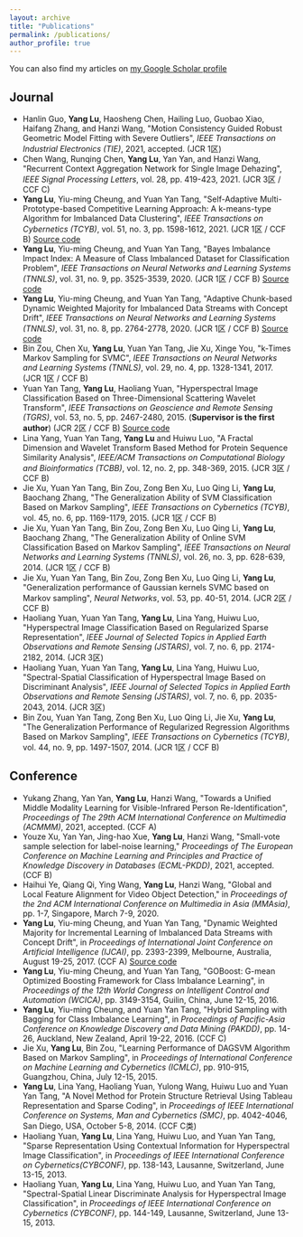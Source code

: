```yaml
---
layout: archive
title: "Publications"
permalink: /publications/
author_profile: true
---
```


You can also find my articles on [my Google Scholar profile](https://scholar.google.com.hk/citations?user=r7r4FGwAAAAJ&hl=zh-TW&oi=ao)

## Journal
- Hanlin Guo, **Yang Lu**, Haosheng Chen, Hailing Luo, Guobao Xiao, Haifang Zhang, and Hanzi Wang, "Motion Consistency Guided Robust Geometric Model Fitting with Severe Outliers", _IEEE Transactions on Industrial Electronics (TIE)_, 2021, accepted. (JCR 1区)
- Chen Wang, Runqing Chen, **Yang Lu**, Yan Yan, and Hanzi Wang, "Recurrent Context Aggregation Network for Single Image Dehazing", _IEEE Signal Processing Letters_, vol. 28, pp. 419-423, 2021. (JCR 3区 / CCF C)
- **Yang Lu**, Yiu-ming Cheung, and Yuan Yan Tang, "Self-Adaptive Multi-Prototype-based Competitive Learning Approach: A k-means-type Algorithm for Imbalanced Data Clustering", _IEEE Transactions on Cybernetics (TCYB)_, vol. 51, no. 3, pp. 1598-1612, 2021. (JCR 1区 / CCF B) [Source code](https://github.com/jasonyanglu/SMCL)
- **Yang Lu**, Yiu-ming Cheung, and Yuan Yan Tang, "Bayes Imbalance Impact Index: A Measure of Class Imbalanced Dataset for Classification Problem", _IEEE Transactions on Neural Networks and Learning Systems (TNNLS)_, vol. 31, no. 9, pp. 3525-3539, 2020. (JCR 1区 / CCF B) [Source code](https://github.com/jasonyanglu/BI3)
- **Yang Lu**, Yiu-ming Cheung, and Yuan Yan Tang, "Adaptive Chunk-based Dynamic Weighted Majority for Imbalanced Data Streams with Concept Drift", _IEEE Transactions on Neural Networks and Learning Systems (TNNLS)_, vol. 31, no. 8, pp. 2764-2778, 2020. (JCR 1区 / CCF B) [Source code](https://github.com/jasonyanglu/ACDWM)
- Bin Zou, Chen Xu, **Yang Lu**, Yuan Yan Tang, Jie Xu, Xinge You, "k-Times Markov Sampling for SVMC", _IEEE Transactions on Neural Networks and Learning Systems (TNNLS)_, vol. 29, no. 4, pp. 1328-1341, 2017. (JCR 1区 / CCF B)
- Yuan Yan Tang, **Yang Lu**, Haoliang Yuan, "Hyperspectral Image Classification Based on Three-Dimensional Scattering Wavelet Transform", _IEEE Transactions on Geoscience and Remote Sensing (TGRS)_, vol. 53, no. 5, pp. 2467-2480, 2015. (**Supervisor is the first author**) (JCR 2区 / CCF B) [Source code](https://github.com/jasonyanglu/3d_scattering)
- Lina Yang, Yuan Yan Tang, **Yang Lu** and Huiwu Luo, "A Fractal Dimension and Wavelet Transform Based Method for Protein Sequence Similarity Analysis", _IEEE/ACM Transactions on Computational Biology and Bioinformatics (TCBB)_, vol. 12, no. 2, pp. 348-369, 2015. (JCR 3区 / CCF B)
- Jie Xu, Yuan Yan Tang, Bin Zou, Zong Ben Xu, Luo Qing Li, **Yang Lu**, Baochang Zhang, "The Generalization Ability of SVM Classification Based on Markov Sampling", _IEEE Transactions on Cybernetics (TCYB)_, vol. 45, no. 6, pp. 1169-1179, 2015. (JCR 1区 / CCF B)
- Jie Xu, Yuan Yan Tang, Bin Zou, Zong Ben Xu, Luo Qing Li, **Yang Lu**, Baochang Zhang, "The Generalization Ability of Online SVM Classification Based on Markov Sampling", _IEEE Transactions on Neural Networks and Learning Systems (TNNLS)_, vol. 26, no. 3, pp. 628-639, 2014. (JCR 1区 / CCF B)
- Jie Xu, Yuan Yan Tang, Bin Zou, Zong Ben Xu, Luo Qing Li, **Yang Lu**, "Generalization performance of Gaussian kernels SVMC based on Markov sampling", _Neural Networks_, vol. 53, pp. 40-51, 2014. (JCR 2区 / CCF B) 
- Haoliang Yuan, Yuan Yan Tang, **Yang Lu**, Lina Yang, Huiwu Luo, "Hyperspectral Image Classification Based on Regularized Sparse Representation", _IEEE Journal of Selected Topics in Applied Earth Observations and Remote Sensing (JSTARS)_, vol. 7, no. 6, pp. 2174-2182, 2014. (JCR 3区)
- Haoliang Yuan, Yuan Yan Tang, **Yang Lu**, Lina Yang, Huiwu Luo, "Spectral-Spatial Classification of Hyperspectral Image Based on Discriminant Analysis", _IEEE Journal of Selected Topics in Applied Earth Observations and Remote Sensing (JSTARS)_, vol. 7, no. 6, pp. 2035-2043, 2014. (JCR 3区)
- Bin Zou, Yuan Yan Tang, Zong Ben Xu, Luo Qing Li, Jie Xu, **Yang Lu**, "The Generalization Performance of Regularized Regression Algorithms Based on Markov Sampling", _IEEE Transactions on Cybernetics (TCYB)_, vol. 44, no. 9, pp. 1497-1507, 2014. (JCR 1区 / CCF B)


## Conference
- Yukang Zhang, Yan Yan, **Yang Lu**, Hanzi Wang, "Towards a Unified Middle Modality Learning for Visible-Infrared Person Re-Identification", *Proceedings of The 29th ACM International Conference on Multimedia (ACMMM)*, 2021, accepted. (CCF A)
- Youze Xu, Yan Yan, Jing-hao Xue, **Yang Lu**, Hanzi Wang, "Small-vote sample selection for label-noise learning," *Proceedings of The European Conference on Machine Learning and Principles and Practice of Knowledge Discovery in Databases (ECML-PKDD)*, 2021, accepted. (CCF B)
- Haihui Ye, Qiang Qi, Ying Wang, **Yang Lu**, Hanzi Wang, "Global and Local Feature Alignment for Video Object Detection," in *Proceedings of the 2nd ACM International Conference on Multimedia in Asia (MMAsia)*, pp. 1-7, Singapore, March 7-9, 2020.
- **Yang Lu**, Yiu-ming Cheung, and Yuan Yan Tang, "Dynamic Weighted Majority for Incremental Learning of Imbalanced Data Streams with Concept Drift", in _Proceedings of International Joint Conference on Artificial Intelligence (IJCAI)_, pp. 2393-2399, Melbourne, Australia, August 19-25, 2017. (CCF A) [Source code](https://github.com/jasonyanglu/dwmil)
- **Yang Lu**, Yiu-ming Cheung, and Yuan Yan Tang, "GOBoost: G-mean Optimized Boosting Framework for Class Imbalance Learning", in _Proceedings of the 12th World Congress on Intelligent Control and Automation (WCICA)_, pp.  3149-3154, Guilin, China, June 12-15, 2016.
- **Yang Lu**, Yiu-ming Cheung, and Yuan Yan Tang, "Hybrid Sampling with Bagging for Class Imbalance Learning", in _Proceedings of Pacific-Asia Conference on Knowledge Discovery and Data Mining (PAKDD)_, pp. 14-26, Auckland, New Zealand, April 19-22, 2016. (CCF C)
- Jie Xu, **Yang Lu**, Bin Zou, "Learning Performance of DAGSVM Algorithm Based on Markov Sampling", in _Proceedings of International Conference on Machine Learning and Cybernetics (ICMLC)_, pp. 910-915, Guangzhou, China, July 12-15, 2015.
- **Yang Lu**, Lina Yang, Haoliang Yuan, Yulong Wang, Huiwu Luo and Yuan Yan Tang, "A Novel Method for Protein Structure Retrieval Using Tableau Representation and Sparse Coding", in _Proceedings of IEEE International Conference on Systems, Man and Cybernetics (SMC)_, pp. 4042-4046, San Diego, USA, October 5-8, 2014. (CCF C类)  
- Haoliang Yuan, **Yang Lu**, Lina Yang, Huiwu Luo, and Yuan Yan Tang, "Sparse Representation Using Contextual Information for Hyperspectral Image Classification", in _Proceedings of IEEE International Conference on Cybernetics(CYBCONF)_, pp. 138-143, Lausanne, Switzerland, June 13-15, 2013.
- Haoliang Yuan, **Yang Lu**, Lina Yang, Huiwu Luo, and Yuan Yan Tang, "Spectral-Spatial Linear Discriminate Analysis for Hyperspectral Image Classification", in _Proceedings of IEEE International Conference on Cybernetics (CYBCONF)_, pp. 144-149, Lausanne, Switzerland, June 13-15, 2013.



